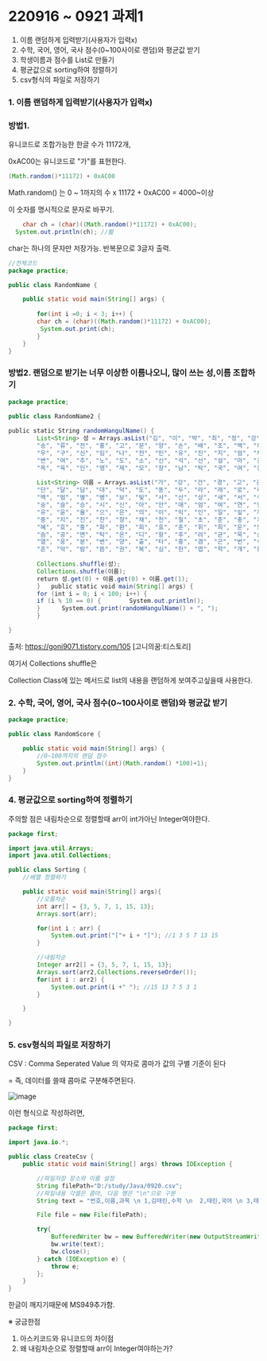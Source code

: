 # 220916 ~ 0921 과제1

1. 이름 랜덤하게 입력받기(사용자가 입력x)
2. 수학, 국어, 영어, 국사 점수(0~100사이로 랜덤)와 평균값 받기
3. 학생이름과 점수를 List로 만들기
4. 평균값으로 sorting하여 정렬하기
5. csv형식의 파일로 저장하기


### 1. 이름 랜덤하게 입력받기(사용자가 입력x)

### 방법1. 
유니코드로 조합가능한 한글 수가 11172개,

0xAC00는 유니코드로 "가"를 표현한다.

```java
(Math.random()*11172) + 0xAC00
```

Math.random() 는 0 ~ 1까지의 수 x 11172 + 0xAC00 = 4000~이상 

이 숫자를 명시적으로 문자로 바꾸기. 
```java
	char ch = (char)((Math.random()*11172) + 0xAC00);
  System.out.println(ch); //뛾
```
char는 하나의 문자만 저장가능. 반복문으로 3글자 출력.

```java
//전체코드
package practice;

public class RandomName {

	public static void main(String[] args) {
		
		for(int i =0; i < 3; i++) {
		char ch = (char)((Math.random()*11172) + 0xAC00);
		 System.out.print(ch);
		}
	}
}

```

### 방법2. 랜덤으로 받기는 너무 이상한 이름나오니, 많이 쓰는 성,이름 조합하기
```java
package practice;

public class RandomName2 {
	    
public static String randomHangulName() {   
		List<String> 성 = Arrays.asList("김", "이", "박", "최", "정", "강", "조", "윤", "장", "임", "한", "오", "서", "신", "권", "황", "안",
		"송", "류", "전", "홍", "고", "문", "양", "손", "배", "조", "백", "허", "유", "남", "심", "노", "정", "하", "곽", "성", "차", "주",
		"우", "구", "신", "임", "나", "전", "민", "유", "진", "지", "엄", "채", "원", "천", "방", "공", "강", "현", "함", "변", "염", "양", 
		"변", "여", "추", "노", "도", "소", "신", "석", "선", "설", "마", "길", "주", "연", "방", "위", "표", "명", "기", "반", "왕", "금",
		"옥", "육", "인", "맹", "제", "모", "장", "남", "탁", "국", "여", "진", "어", "은", "편", "구", "용");  
		
		List<String> 이름 = Arrays.asList("가", "강", "건", "경", "고", "관", "광", "구", "규", "근", "기", "길", "나", "남", "노", "누", "다",
		"단", "달", "담", "대", "덕", "도", "동", "두", "라", "래", "로", "루", "리", "마", "만", "명", "무", "문", "미", "민", "바", "박",
		"백", "범", "별", "병", "보", "빛", "사", "산", "상", "새", "서", "석", "선", "설", "섭", "성", "세", "소", "솔", "수", "숙", "순",
		"숭", "슬", "승", "시", "신", "아", "안", "애", "엄", "여", "연", "영", "예", "오", "옥", "완", "요", "용", "우", "원", "월", "위",
		"유", "윤", "율", "으", "은", "의", "이", "익", "인", "일", "잎", "자", "잔", "장", "재", "전", "정", "제", "조", "종", "주", "준",
		"중", "지", "진", "찬", "창", "채", "천", "철", "초", "춘", "충", "치", "탐", "태", "택", "판", "하", "한", "해", "혁", "현", "형", 
		"혜", "호", "홍", "화", "환", "회", "효", "훈", "휘", "희", "운", "모", "배", "부", "림", "봉", "혼", "황", "량", "린", "을", "비", 
		"솜", "공", "면", "탁", "온", "디", "항", "후", "려", "균", "묵", "송", "욱", "휴", "언", "령", "섬", "들", "견", "추", "걸", "삼", 
		"열", "웅", "분", "변", "양", "출", "타", "흥", "겸", "곤", "번", "식", "란", "더", "손", "술", "훔", "반", "빈", "실", "직", "흠", 
		"흔", "악", "람", "뜸", "권", "복", "심", "헌", "엽", "학", "개", "롱", "평", "늘", "늬", "랑", "얀", "향", "울", "련");   
		
		Collections.shuffle(성);  
		Collections.shuffle(이름); 
		return 성.get(0) + 이름.get(0) + 이름.get(1); 
		}   public static void main(String[] args) {  
		for (int i = 0; i < 100; i++) {     
		if (i % 10 == 0) {        System.out.println();  
		}      System.out.print(randomHangulName() + ", ");  
		}

} 

```
출처: https://goni9071.tistory.com/105 [고니의꿈:티스토리]

여기서 Collections shuffle은 

Collection Class에 있는 메서드로 list의 내용을 랜덤하게 보여주고싶을때 사용한다.

### 2. 수학, 국어, 영어, 국사 점수(0~100사이로 랜덤)와 평균값 받기

```java
package practice;

public class RandomScore {

	public static void main(String[] args) {
		//0~100까지의 랜덤 점수
		System.out.println((int)(Math.random() *100)+1);
	}
}

```

### 4. 평균값으로 sorting하여 정렬하기
주의할 점은 내림차순으로 정렬할때 arr이 int가아닌 Integer여야한다.
```java
package first;

import java.util.Arrays;
import java.util.Collections;

public class Sorting {
    //배열 정렬하기

    public static void main(String[] args){
        //오름차순
        int arr[] = {3, 5, 7, 1, 15, 13};
        Arrays.sort(arr);

        for(int i : arr) {
            System.out.print("["+ i + "]"); //1 3 5 7 13 15
        }

        //내림차순
        Integer arr2[] = {3, 5, 7, 1, 15, 13};
        Arrays.sort(arr2,Collections.reverseOrder());
        for(int i : arr2) {
            System.out.print(i +" "); //15 13 7 5 3 1 
        }

    }

}

```
### 5. csv형식의 파일로 저장하기

CSV : Comma Seperated Value 의 약자로 콤마가 값의 구별 기준이 된다 

= 즉, 데이터를 쓸때 콤마로 구분해주면된다.

![image](https://user-images.githubusercontent.com/85108615/191171820-f49cc480-ea62-4937-8ee9-400753982ac8.png)

이런 형식으로 작성하려면,

```java
package first;

import java.io.*;

public class CreateCsv {
    public static void main(String[] args) throws IOException {

        //파일저장 장소와 이름 설정
        String filePath="D:/study/Java/0920.csv";
        //파일내용 각셀은 콤마, 다음 행은 "\n"으로 구분
        String text = "번호,이름,과목 \n 1,김태린,수학 \n  2,태린,국어 \n 3,태린이,영어";

        File file = new File(filePath);

        try{
            BufferedWriter bw = new BufferedWriter(new OutputStreamWriter(new FileOutputStream(filePath),"MS949"));
            bw.write(text);
            bw.close();
        } catch (IOException e) {
            throw e;
        };
    }
}


```

한글이 깨지기때문에 MS949추가함.


※ 궁금한점
1. 아스키코드와 유니코드의 차이점
2. 왜 내림차순으로 정렬할때 arr이 Integer여야하는가?


